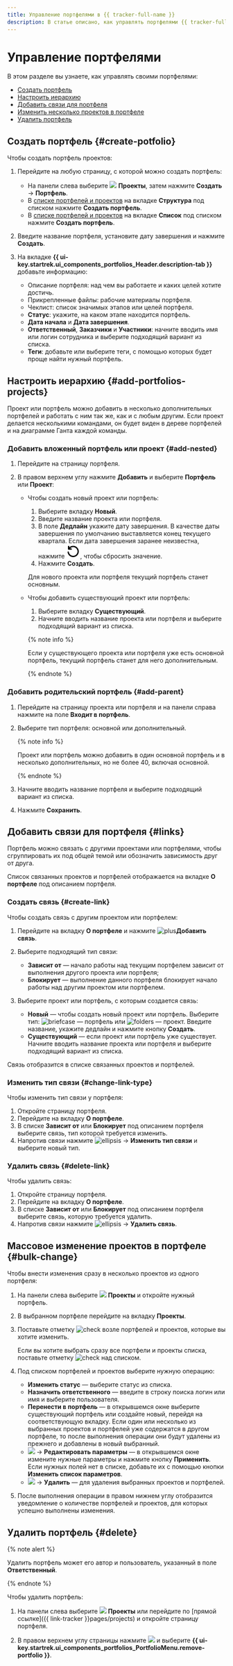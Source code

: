 ```yaml
---
title: Управление портфелями в {{ tracker-full-name }}
description: В статье описано, как управлять портфелями {{ tracker-full-name }}.
---
```


# Управление портфелями

В этом разделе вы узнаете, как управлять своими портфелями:

* [Создать портфель](#create-potfolio)
* [Настроить иерархию](#add-portfolios-projects)
* [Добавить связи для портфеля](#links)
* [Изменить несколько проектов в портфеле](#bulk-change)
* [Удалить портфель](#delete)

## Создать портфель {#create-potfolio}

Чтобы создать портфель проектов:

1. Перейдите на любую страницу, с которой можно создать портфель:

   * На панели слева выберите ![](../../_assets/tracker/svg/project.svg)&nbsp;**Проекты**, затем нажмите **Создать** → **Портфель**.
   * В [списке портфелей и проектов](my-projects.md) на вкладке **Структура** под списком нажмите **Создать портфель**.
   * В [списке портфелей и проектов](my-projects.md) на вкладке **Список** под списком нажмите **Создать портфель**.

1. Введите название портфеля, установите дату завершения и нажмите **Создать**.

1. На вкладке **{{ ui-key.startrek.ui_components_portfolios_Header.description-tab }}** добавьте информацию:

   * Описание портфеля: над чем вы работаете и каких целей хотите достичь.
   * Прикрепленные файлы: рабочие материалы портфеля.
   * Чеклист: список значимых этапов или целей портфеля.
   * **Статус**: укажите, на каком этапе находится портфель.
   * **Дата начала** и **Дата завершения**.
   * **Ответственный**, **Заказчики** и **Участники**: начните вводить имя или логин сотрудника и выберите подходящий вариант из списка.
   * **Теги**: добавьте или выберите теги, с помощью которых будет проще найти нужный портфель.   


## Настроить иерархию {#add-portfolios-projects}

Проект или портфель можно добавить в несколько дополнительных портфелей и работать с ним так же, как и с любым другим. Если проект делается несколькими командами, он будет виден в дереве портфелей и на диаграмме Ганта каждой команды.

### Добавить вложенный портфель или проект {#add-nested}

1. Перейдите на страницу портфеля.

1. В правом верхнем углу нажмите **Добавить** и выберите **Портфель** или **Проект**:

   * Чтобы создать новый проект или портфель:

      1. Выберите вкладку **Новый**.
      1. Введите название проекта или портфеля. 
      1. В поле **Дедлайн** укажите дату завершения. В качестве даты завершения по умолчанию выставляется конец текущего квартала. Если дата завершения заранее неизвестна, нажмите ![](../../_assets/tracker/svg/icon-clear.svg), чтобы сбросить значение.
      1. Нажмите **Создать**.

      Для нового проекта или портфеля текущий портфель станет основным.

   * Чтобы добавить существующий проект или портфель:
      1. Выберите вкладку **Существующий**.
      1. Начните вводить название проекта или портфеля и выберите подходящий вариант из списка.

      {% note info %}

      Если у существующего проекта или портфеля уже есть основной портфель, текущий портфель станет для него дополнительным.

      {% endnote %}

### Добавить родительский портфель {#add-parent}

1. Перейдите на страницу проекта или портфеля и на панели справа нажмите на поле **Входит в портфель**.

1. Выберите тип портфеля: основной или дополнительный.

   {% note info %}

   Проект или портфель можно добавить в один основной портфель и в несколько дополнительных, но не более 40, включая основной.

   {% endnote %}

1. Начните вводить название портфеля и выберите подходящий вариант из списка.
1. Нажмите **Сохранить**.

## Добавить связи для портфеля {#links}

Портфель можно связать с другими проектами или портфелями, чтобы сгруппировать их под общей темой или обозначить зависимость друг от друга.

Список связанных проектов и портфелей отображается на вкладке **О портфеле** под описанием портфеля.

### Создать связь {#create-link}

Чтобы создать связь с другим проектом или портфелем:

1. Перейдите на вкладку **О портфеле** и нажмите ![plus](../../_assets/console-icons/plus.svg)**Добавить связь**.
1. Выберите подходящий тип связи:

   * **Зависит от** — начало работы над текущим портфелем зависит от выполнения другого проекта или портфеля;
   * **Блокирует** — выполнение данного портфеля блокирует начало работы над другим проектом или портфелем.

1. Выберите проект или портфель, с которым создается связь:

   * **Новый** — чтобы создать новый проект или портфель. Выберите тип: ![briefcase](../../_assets/console-icons/briefcase.svg) — портфель или ![folders](../../_assets/console-icons/folders.svg) — проект. Введите название, укажите дедлайн и нажмите кнопку **Создать**.
   * **Существующий** — если проект или портфель уже существует. Начните вводить название проекта или портфеля и выберите подходящий вариант из списка.

Связь отобразится в списке связанных проектов и портфелей.

### Изменить тип связи {#change-link-type}

Чтобы изменить тип связи у портфеля:

1. Откройте страницу портфеля.
1. Перейдите на вкладку **О портфеле**.
1. В списке **Зависит от** или **Блокирует** под описанием портфеля выберите связь, тип которой требуется изменить.
1. Напротив связи нажмите ![ellipsis](../../_assets/console-icons/ellipsis.svg) → **Изменить тип связи** и выберите новый тип.

### Удалить связь {#delete-link}

Чтобы удалить связь:

1. Откройте страницу портфеля.
1. Перейдите на вкладку **О портфеле**.
1. В списке **Зависит от** или **Блокирует** под описанием портфеля выберите связь, которую требуется удалить.
1. Напротив связи нажмите ![ellipsis](../../_assets/console-icons/ellipsis.svg) → **Удалить связь**.

## Массовое изменение проектов в портфеле {#bulk-change}

Чтобы внести изменения сразу в несколько проектов из одного портфеля:

1. На панели слева выберите ![](../../_assets/console-icons/folders.svg)&nbsp;**Проекты** и откройте нужный портфель.
1. В выбранном портфеле перейдите на вкладку **Проекты**.
1. Поставьте отметку ![check](../../_assets/console-icons/check.svg) возле портфелей и проектов, которые вы хотите изменить.

   Если вы хотите выбрать сразу все портфели и проекты списка, поставьте отметку ![check](../../_assets/console-icons/check.svg) над списком.

1. Под списком портфелей и проектов выберите нужную операцию:

   * **Изменить статус** — выберите статус из списка.
   * **Назначить ответственного** — введите в строку поиска логин или имя и выберите пользователя.
   * **Перенести в портфель** — в открывшемся окне выберите существующий портфель или создайте новый, перейдя на соответствующую вкладку. Если один или несколько из выбранных проектов и портфелей уже содержатся в другом портфеле, то после выполнения операции они будут удалены из прежнего и добавлены в новый выбранный.
   * ![](../../_assets/console-icons/ellipsis.svg) → **Редактировать параметры** — в открывшемся окне измените нужные параметры и нажмите кнопку **Применить**. Если нужных полей нет в списке, добавьте их с помощью кнопки **Изменить список параметров**.
   * ![](../../_assets/console-icons/ellipsis.svg) → **Удалить** — для удаления выбранных проектов и портфелей.

1. После выполнения операции в правом нижнем углу отобразится уведомление о количестве портфелей и проектов, для которых успешно выполнены изменения.

## Удалить портфель {#delete}

{% note alert %}

Удалить портфель может его автор и пользователь, указанный в поле **Ответственный**.

{% endnote %}

Чтобы удалить портфель:

1. На панели слева выберите ![](../../_assets/tracker/svg/project.svg)&nbsp;**Проекты** или перейдите по [прямой ссылке]({{ link-tracker }}pages/projects) и откройте страницу портфеля.

1. В правом верхнем углу страницы нажмите ![](../../_assets/horizontal-ellipsis.svg) и выберите **{{ ui-key.startrek.ui_components_portfolios_PortfolioMenu.remove-portfolio }}**.
